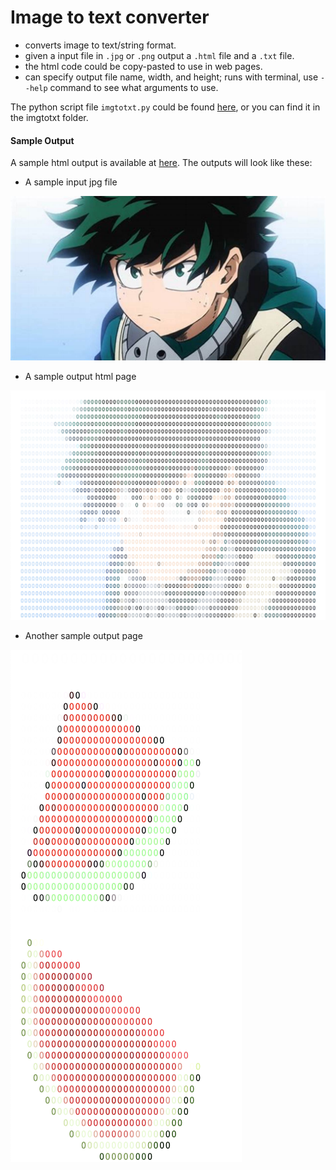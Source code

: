 # Image to text converter
- converts image to text/string format.
- given a input file in `.jpg` or `.png` output a `.html` file and a `.txt` file.
- the html code could be copy-pasted to use in web pages.
- can specify output file name, width, and height; runs with terminal, use `--help` command to see what arguments to use.

The python script file `imgtotxt.py` could be found [here](https://github.com/iasnobmatsu/python-projects-and-notes/blob/master/imgtotext/imgtotext.py), or you can find it in the imgtotxt folder.

#### Sample Output
A sample html output is available at [here](sampleoutput.html).
The outputs will look like these:

- A sample input jpg file

![inputdeku](inputdeku.jpg)

- A sample output html page

![deku](deku.jpg)

- Another sample output page

![melon](melon.jpg)


